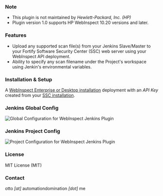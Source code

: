 ### Note ###
- This plugin is not maintained by *Hewlett-Packard, Inc. (HP)*
- Plugin version 1.0 supports HP WebInspect 10.20 versions and later.

### Features ###
- Upload any supported scan file(s) from your Jenkins Slave/Master to your Fortify Software Security Center (SSC) web server using your WebInspect API deployment.
- Ability to specify any scan filename under the Project's workspace using Jenkin's environmental variables.

### Installation & Setup ###
A [WebInspect Enterprise or Desktop installation](https://download.hpsmartupdate.com/webinspect/) deployment with an *API Key* created from your [SSC installation](http://www8.hp.com/us/en/software-solutions/fortify-software-security-tracking/).

### Jenkins Global Config ###
![Global Configuration for WebInspect Jenkins Plugin](https://github.com/jenkinsci/webinspect-plugin/blob/master/images/WebInspectPluginGlobal.png)

### Jenkins Project Config ###
![Project Configuration for WebInspect Jenkins Plugin](https://github.com/jenkinsci/webinspect-plugin/blob/master/images/WebInspectPluginProject.png)

### License ###
MIT License (MIT)

### Contact ###
otto _[at]_ automationdomination _[dot]_ me
